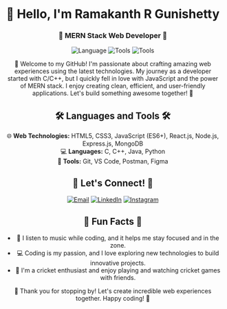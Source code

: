 <!-- Header with ASCII art -->

<h1 align="center">👋 Hello, I'm Ramakanth R Gunishetty</h1>
<h3 align="center">🚀 MERN Stack Web Developer 🚀</h3>

<!-- Badges Section -->
<p align="center">
  <img src="https://img.shields.io/badge/Language-JavaScript-yellow" alt="Language">
  <img src="https://img.shields.io/badge/Tools-React.js-blue" alt="Tools">
  <img src="https://img.shields.io/badge/Tools-Node.js-green" alt="Tools">
</p>

<!-- Summary Section -->
<p align="center">
  🌱 Welcome to my GitHub! I'm passionate about crafting amazing web experiences using the latest technologies. My journey as a developer started with C/C++, but I quickly fell in love with JavaScript and the power of MERN stack. I enjoy creating clean, efficient, and user-friendly applications. Let's build something awesome together! 🚀
</p>

<!-- Languages and Tools Section with emojis -->
<h2 align="center">🛠️ Languages and Tools 🛠️</h2>
<p align="center">
  🌐 <strong>Web Technologies:</strong> HTML5, CSS3, JavaScript (ES6+), React.js, Node.js, Express.js, MongoDB
  <br>💻 <strong>Languages:</strong> C, C++, Java, Python
  <br>🔧 <strong>Tools:</strong> Git, VS Code, Postman, Figma
</p>

<!-- Let's Connect Section -->
<h2 align="center">🌱 Let's Connect! 🌱</h2>
<p align="center">
  <a href="mailto:your.email@example.com"><img src="https://img.shields.io/badge/Email-Your%20Email%20Here-orange" alt="Email"></a>
  <a href="https://linkedin.com/in/ramakanth-r-gunishetty-a679a0229/" target="_blank"><img src="https://img.shields.io/badge/LinkedIn-Follow%20Me-blue" alt="LinkedIn"></a>
  <a href="https://instagram.com/me_ramakanth26" target="_blank"><img src="https://img.shields.io/badge/Instagram-Follow%20Me-red" alt="Instagram"></a>
</p>

<!-- Fun Section -->
<h2 align="center">🎉 Fun Facts 🎉</h2>
<ul align="center">
  <li>🎵 I listen to music while coding, and it helps me stay focused and in the zone.</li>
  <li>💻 Coding is my passion, and I love exploring new technologies to build innovative projects.</li>
  <li>🏏 I'm a cricket enthusiast and enjoy playing and watching cricket games with friends.</li>
</ul>

<!-- Footer with a fun sign-off -->
<p align="center">
  🚀 Thank you for stopping by! Let's create incredible web experiences together. Happy coding! 🌟
</p>
